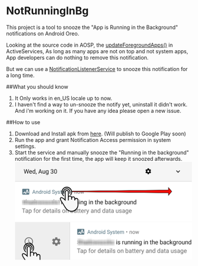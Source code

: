# NotRunningInBg

This project is a tool to snooze the "App is Running in the Background" notifications on Android Oreo.

Looking at the source code in AOSP, the [updateForegroundApps()](https://github.com/android/platform_frameworks_base/blob/b056324630b8adfeb38393bcab49f3b9c720f4fd/services/core/java/com/android/server/am/ActiveServices.java#L790) in ActiveServices, As long as many apps are not on top and not system apps, App developers can do nothing to remove this notification.

But we can use a [NotificationListenerService](https://developer.android.com/reference/android/service/notification/NotificationListenerService.html#snoozeNotification) to snooze this notification for a long time.

##What you should know
1. It Only works in en_US locale up to now.
2. I haven't find a way to un-snooze the notify yet, uninstall it didn't work. And i'm working on it. If you have any idea please open a new issue.

##How to use
1. Download and Install apk from [here](https://github.com/LvWind/NotRunningInBg/releases). (Will publish to Google Play soon)
2. Run the app and grant Notification Access permission in system settings.
3. Start the service and manually snooze the "Running in the background" notification for the first time, the app will keep it snoozed afterwards.
![](https://raw.githubusercontent.com/LvWind/NotRunningInBg/master/app/src/main/res/drawable/step1.png)
![](https://raw.githubusercontent.com/LvWind/NotRunningInBg/master/app/src/main/res/drawable/step2.png)